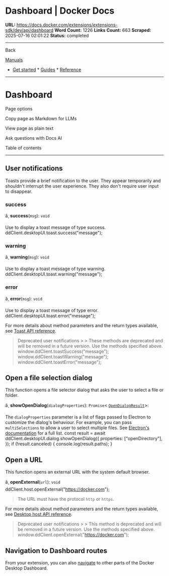 # Dashboard | Docker Docs

**URL:** https://docs.docker.com/extensions/extensions-sdk/dev/api/dashboard
**Word Count:** 1226
**Links Count:** 663
**Scraped:** 2025-07-16 02:01:22
**Status:** completed

---

Back

[Manuals](https://docs.docker.com/manuals/)

  * [Get started](https://docs.docker.com/get-started/)   * [Guides](https://docs.docker.com/guides/)   * [Reference](https://docs.docker.com/reference/)

* * *

# Dashboard

Page options

Copy page as Markdown for LLMs

View page as plain text

Ask questions with Docs AI

Table of contents

* * *

## User notifications

Toasts provide a brief notification to the user. They appear temporarily and shouldn't interrupt the user experience. They also don't require user input to disappear.

### success

â¸ **success**\(`msg`\): `void`

Use to display a toast message of type success.               ddClient.desktopUI.toast.success("message");

### warning

â¸ **warning**\(`msg`\): `void`

Use to display a toast message of type warning.               ddClient.desktopUI.toast.warning("message");

### error

â¸ **error**\(`msg`\): `void`

Use to display a toast message of type error.               ddClient.desktopUI.toast.error("message");

For more details about method parameters and the return types available, see [Toast API reference](https://docs.docker.com/reference/api/extensions-sdk/Toast/).

> Deprecated user notifications >  > These methods are deprecated and will be removed in a future version. Use the methods specified above.               window.ddClient.toastSuccess("message");     window.ddClient.toastWarning("message");     window.ddClient.toastError("message");

## Open a file selection dialog

This function opens a file selector dialog that asks the user to select a file or folder.

â¸ **showOpenDialog**\(`dialogProperties`\): `Promise`< [`OpenDialogResult`](https://docs.docker.com/reference/api/extensions-sdk/OpenDialogResult/)>:

The `dialogProperties` parameter is a list of flags passed to Electron to customize the dialog's behaviour. For example, you can pass `multiSelections` to allow a user to select multiple files. See [Electron's documentation](https://www.electronjs.org/docs/latest/api/dialog) for a full list.               const result = await ddClient.desktopUI.dialog.showOpenDialog({       properties: ["openDirectory"],     });     if (!result.canceled) {       console.log(result.paths);     }

## Open a URL

This function opens an external URL with the system default browser.

â¸ **openExternal**\(`url`\): `void`               ddClient.host.openExternal("https://docker.com");

> The URL must have the protocol `http` or `https`.

For more details about method parameters and the return types available, see [Desktop host API reference](https://docs.docker.com/reference/api/extensions-sdk/Host/).

> Deprecated user notifications >  > This method is deprecated and will be removed in a future version. Use the methods specified above.               window.ddClient.openExternal("https://docker.com");

## Navigation to Dashboard routes

From your extension, you can also [navigate](https://docs.docker.com/extensions/extensions-sdk/dev/api/dashboard-routes-navigation/) to other parts of the Docker Desktop Dashboard.